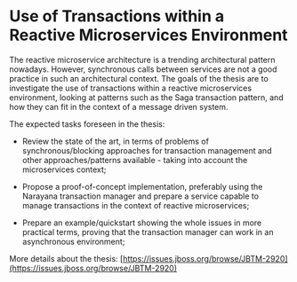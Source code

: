 
# Use of Transactions within a Reactive Microservices Environment

The reactive microservice architecture is a trending architectural pattern nowadays. However, synchronous calls between services are not a good practice in such an architectural context. The goals of the thesis are to investigate the use of transactions within a reactive microservices environment, looking at patterns such as the Saga transaction pattern, and how they can fit in the context of a message driven system. 

The expected tasks foreseen in the thesis:

* Review the state of the art, in terms of problems of synchronous/blocking approaches for transaction management and other approaches/patterns available - taking into account the microservices context;

* Propose a proof-of-concept implementation, preferably using the Narayana transaction manager and prepare a service capable to manage transactions in the context of reactive microservices;    

* Prepare an example/quickstart showing the whole issues in more practical terms, proving that the transaction manager can work in an asynchronous environment;

More details about the thesis: 
[https://issues.jboss.org/browse/JBTM-2920](https://issues.jboss.org/browse/JBTM-2920)




